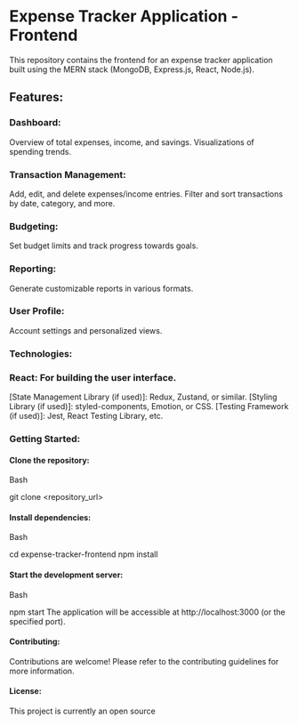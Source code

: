 
# Expense Tracker Application - Frontend

This repository contains the frontend for an expense tracker application built using the MERN stack (MongoDB, Express.js, React, Node.js).

## Features:

### Dashboard:
Overview of total expenses, income, and savings.
Visualizations of spending trends.
 ### Transaction Management:
Add, edit, and delete expenses/income entries.
Filter and sort transactions by date, category, and more.
### Budgeting:
Set budget limits and track progress towards goals.
### Reporting:
Generate customizable reports in various formats.
### User Profile:
Account settings and personalized views.
### Technologies:

### React: For building the user interface.
[State Management Library (if used)]: Redux, Zustand, or similar.
[Styling Library (if used)]: styled-components, Emotion, or CSS.
[Testing Framework (if used)]: Jest, React Testing Library, etc.
### Getting Started:

#### Clone the repository:
Bash

git clone <repository_url>
#### Install dependencies:
Bash

cd expense-tracker-frontend
npm install
#### Start the development server:
Bash

npm start
The application will be accessible at http://localhost:3000 (or the specified port).
#### Contributing:

Contributions are welcome! Please refer to the contributing guidelines for more information.

#### License:

This project is currently an open source 
